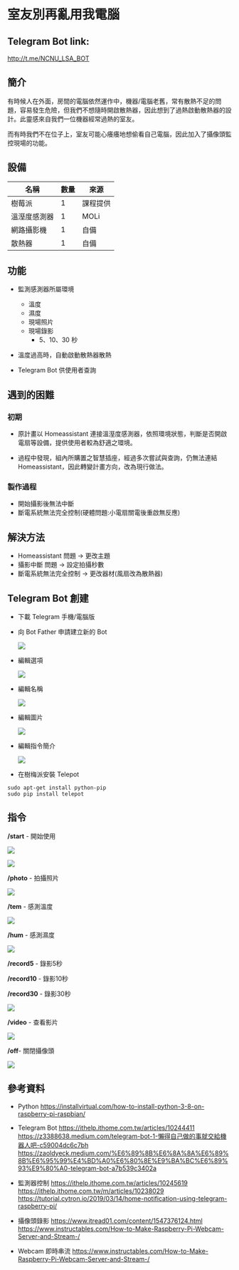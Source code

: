 # 室友別再亂用我電腦

## Telegram Bot link:
http://t.me/NCNU_LSA_BOT

## 簡介

有時候人在外面，房間的電腦依然運作中，機器/電腦老舊，常有散熱不足的問題，容易發生危險，但我們不想隨時開啟散熱器，因此想到了過熱啟動散熱器的設計。此靈感來自我們一位機器經常過熱的室友。

而有時我們不在位子上，室友可能心癢癢地想偷看自己電腦，因此加入了攝像頭監控現場的功能。



## 設備

| 名稱 | 數量 | 來源 |
| -------- | -------- | -------- |
| 樹莓派     | 1     | 課程提供     |
| 溫溼度感測器| 1 | MOLi |
| 網路攝影機 | 1 | 自備 |
| 散熱器 | 1 | 自備 |


## 功能

- 監測感測器所屬環境
    
    - 溫度
    - 濕度
    - 現場照片
    - 現場錄影
         - 5、10、30 秒

- 溫度過高時，自動啟動散熱器散熱

- Telegram Bot 供使用者查詢

## 遇到的困難

### 初期

- 原計畫以 Homeassistant 連接溫溼度感測器，依照環境狀態，判斷是否開啟電扇等設備，提供使用者較為舒適之環境。

- 過程中發現，組內所購置之智慧插座，經過多次嘗試與查詢，仍無法連結 Homeassistant，因此轉變計畫方向，改為現行做法。

### 製作過程

- 開始攝影後無法中斷
- 斷電系統無法完全控制(硬體問題:小電扇關電後重啟無反應)

## 解決方法

- Homeassistant 問題 → 更改主題
- 攝影中斷 問題 → 設定拍攝秒數
- 斷電系統無法完全控制 → 更改器材(風扇改為散熱器)

## Telegram Bot 創建

- 下載 Telegram 手機/電腦版
- 向 Bot Father 申請建立新的 Bot

    ![](https://i.imgur.com/duONFMB.png)
    
- 編輯選項

    ![](https://i.imgur.com/OCqJBmS.jpg)

- 編輯名稱

    ![](https://i.imgur.com/XDeSrrG.jpg)

    
- 編輯圖片

    ![](https://i.imgur.com/GZG0sjV.jpg)

- 編輯指令簡介
    
    ![](https://i.imgur.com/PDQpCOr.jpg)

- 在樹梅派安裝 Telepot
``` linux=
sudo apt-get install python-pip
sudo pip install telepot
```

## 指令

**/start** - 開始使用

![](https://i.imgur.com/P4eCFFr.jpg)

![](https://i.imgur.com/1tLa3Ea.jpg)


**/photo** - 拍攝照片

![](https://i.imgur.com/SqXgXjw.jpg)

**/tem** - 感測溫度

![](https://i.imgur.com/IT9DSdZ.png)

**/hum** - 感測濕度

![](https://i.imgur.com/CUGVMqc.png)

**/record5** - 錄影5秒 

**/record10** - 錄影10秒

**/record30** - 錄影30秒

![](https://i.imgur.com/ol9mLcp.jpg)



**/video** - 查看影片

![](https://i.imgur.com/m1HjKYx.jpg)


**/off**- 關閉攝像頭

![](https://i.imgur.com/iovNke0.jpg)

## 參考資料

- Python 
https://installvirtual.com/how-to-install-python-3-8-on-raspberry-pi-raspbian/

- Telegram Bot 
https://ithelp.ithome.com.tw/articles/10244411
https://z3388638.medium.com/telegram-bot-1-懶得自己做的事就交給機器人吧-c59004dc6c7bh
https://zaoldyeck.medium.com/%E6%89%8B%E6%8A%8A%E6%89%8B%E6%95%99%E4%BD%A0%E6%80%8E%E9%BA%BC%E6%89%93%E9%80%A0-telegram-bot-a7b539c3402a

- 監測器控制
https://ithelp.ithome.com.tw/articles/10245619
https://ithelp.ithome.com.tw/m/articles/10238029
https://tutorial.cytron.io/2019/03/14/home-notification-using-telegram-raspberry-pi/

- 攝像頭錄影
https://www.itread01.com/content/1547376124.html
https://www.instructables.com/How-to-Make-Raspberry-Pi-Webcam-Server-and-Stream-/

- Webcam 即時串流
https://www.instructables.com/How-to-Make-Raspberry-Pi-Webcam-Server-and-Stream-/
